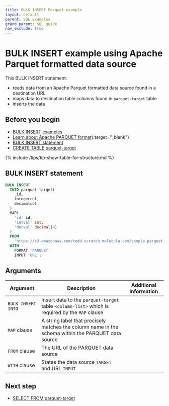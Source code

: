 ```yaml
---
title: BULK INSERT Parquet example
layout: default
parent: SQL Examples
grand_parent: SQL guide
nav_exclude: true
---
```


# BULK INSERT example using Apache Parquet formatted data source

This BULK INSERT statement:
* reads data from an Apache Parquet formatted data source found in a destination URL
* maps data to destination table columns found in `parquet-target` table
* inserts the data

## Before you begin
* [BULK INSERT examples](/docs/sql-guide/examples/sql-eg-insert/sql-eg-insert-home#bulk-insert-statements)
* [Learn about Apache PARQUET format](https://parquet.apache.org/){:target="_blank"}
* [BULK INSERT statement](/docs/sql-guide/statements/statement-insert-bulk)
* [CREATE TABLE parquet-target](/docs/sql-guide/examples/sql-eg-table/sql-eg-table-create-parquet-target)

{% include /tips/tip-show-table-for-structure.md %}

## BULK INSERT statement

```sql
BULK INSERT
  INTO parquet-target(
    _id,
    integercol,
    decimalcol
  )
  MAP(
    'id' id,
    'intval' int,
    'decval' decimal(4)
  )
  FROM
    'https://s3.amazonaws.com/todd-scratch.molecula.com/sample.parquet'
  WITH
    FORMAT 'PARQUET'
    INPUT 'URL';
```

## Arguments

| Argument | Description | Additional information |
|---|---|---|
| `BULK INSERT INTO` | Insert data to the `parquet-target` table `<column-list>` which is required by the `MAP` clause |  |
| `MAP` clause | A string label that precisely matches the column name in the schema within the PARQUET data source |  |
| `FROM` clause | The URL of the PARQUET data source |
| `WITH` clause | States the data source `TARGET` and URL `INPUT` |

## Next step

* [SELECT FROM parquet-target](/docs/sql-guide/examples/sql-eg-select/sql-eg-select-from-parquet-target)

